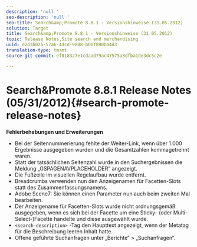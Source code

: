 ```yaml
---
description: 'null '
seo-description: 'null '
seo-title: Search&amp;Promote 8.8.1 - Versionshinweise (31.05.2012)
solution: Target
title: Search&amp;Promote 8.8.1 - Versionshinweise (31.05.2012)
topic: Release Notes,Site search and merchandising
uuid: d2d3b02a-57a6-4dcd-9808-b0bf890ba4d3
translation-type: tm+mt
source-git-commit: ef818327e1cdaad79ac47575a8dfba1de3dc5c2e

---
```



# Search&amp;Promote 8.8.1 Release Notes (05/31/2012){#search-promote-release-notes}

**Fehlerbehebungen und Erweiterungen**

* Bei der Seitennummerierung fehlte der Weiter-Link, wenn über 1.000 Ergebnisse ausgegeben wurden und die Gesamtzahlen kommagetrennt waren.
* Statt der tatsächlichen Seitenzahl wurde in den Suchergebnissen die Meldung „GSPAGENAVPLACEHOLDER“ angezeigt.
* Die Fußzeile im visuellen Regelaufbau wurde entfernt.
* Breadcrumbs verwenden nun den Anzeigenamen für Facetten-Slots statt des Zusammenfassungsnamens.
* Adobe Scene7: Sie können einen Parameter nun auch beim zweiten Mal bearbeiten.
* Der Anzeigename für Facetten-Slots wurde nicht ordnungsgemäß ausgegeben, wenn es sich bei der Facette um eine Sticky- (oder Multi-Select-)Facette handelte und diese ausgewählt wurde.
* `<search-description>` -Tag den Haupttext angezeigt, wenn der Metatag für die Beschreibung leeren Inhalt hatte.
* Offene geführte Suchanfragen unter „Berichte“ > „Suchanfragen“.

